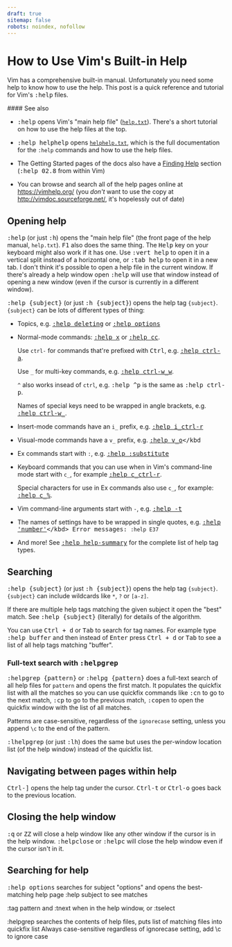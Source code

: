 ```yaml
---
draft: true
sitemap: false
robots: noindex, nofollow
---
```


How to Use Vim's Built-in Help
==============================

Vim has a comprehensive built-in manual. Unfortunately you need some help to know how to use the help.
This post is a quick reference and tutorial for Vim's <kbd>:help</kbd> files.

<div class="seealso" markdown="1">
#### See also

* <kbd>:help</kbd> opens Vim's "main help file" ([`help.txt`](https://vimhelp.org/)).
  There's a short tutorial on how to use the help files at the top.
  
* <kbd>:help helphelp</kbd> opens [`helphelp.txt`](https://vimhelp.org/helphelp.txt.html),
  which is the full documentation for the `:help` commands and how to use the help files.

* The Getting Started pages of the docs also have a [Finding Help](https://vimhelp.org/usr_02.txt.html#02.8) section
  (<kbd>:help 02.8</kbd> from within Vim)
  
* You can browse and search all of the help pages online at <https://vimhelp.org/>
  (you _don't_ want to use the copy at <http://vimdoc.sourceforge.net/>, it's hopelessly out of date)
</div>

## Opening help

<kbd>:help</kbd> (or just <kbd>:h</kbd>) opens the "main help file" (the front page of the help manual, `help.txt`).
<kbd>F1</kbd> also does the same thing. The <kbd>Help</kbd> key on your keyboard might also work if it has one.
Use <kbd>:vert help</kbd> to open it in a vertical split instead of a horizontal one,
or <kbd>:tab help</kbd> to open it in a new tab.
I don't think it's possible to open a help file in the current window.
If there's already a help window open <kbd>:help</kbd> will use that window instead of opening a new window
(even if the cursor is currently in a different window).

<kbd>:help {subject}</kbd> (or just <kbd>:h {subject}</kbd>) opens the help tag `{subject}`.
`{subject}` can be lots of different types of thing:

* Topics, e.g.
  <kbd>[:help deleting](https://vimhelp.org/change.txt.html#deleting)</kbd>
  or <kbd>[:help options](https://vimhelp.org/options.txt.html)</kbd>

* Normal-mode commands:
  <kbd>[:help x](https://vimhelp.org/change.txt.html#x)</kbd>
  or <kbd>[:help cc](https://vimhelp.org/change.txt.html#cc)</kbd>.
  
  Use `ctrl-` for commands that're prefixed with <kbd>Ctrl</kbd>, e.g.
  <kbd>[:help ctrl-a](https://vimhelp.org/change.txt.html#CTRL-A)</kbd>.
  
  Use `_` for multi-key commands, e.g.
  <kbd>[:help ctrl-w_w](https://vimhelp.org/windows.txt.html#CTRL-W_W)</kbd>.
  
  `^` also works insead of `ctrl`, e.g.
  <kbd>:help ^p</kbd> is the same as <kbd>:help ctrl-p</kbd>.

  Names of special keys need to be wrapped in angle brackets, e.g.
  <kbd>[:help ctrl-w_<Up>](https://vimhelp.org/windows.txt.html#CTRL-W_%3CUp%3E)</kbd>.
  
* Insert-mode commands have an `i_` prefix, e.g.
  <kbd>[:help i_ctrl-r](https://vimhelp.org/insert.txt.html#i_CTRL-R)</kbd>

* Visual-mode commands have a `v_` prefix,
  e.g. <kbd>[:help v_o](https://vimhelp.org/visual.txt.html#v_o)</kbd 

* Ex commands start with `:`, e.g.
  <kbd>[:help :substitute](https://vimhelp.org/change.txt.html#:substitute)</kbd>

* Keyboard commands that you can use when in Vim's command-line mode start with
  `c_`, for example
  <kbd>[:help c_ctrl-r](https://vimhelp.org/cmdline.txt.html#c_CTRL-R)</kbd>.
  
  Special characters for use in Ex commands also use `c_`, for example:
  <kbd>[:help c_%](https://vimhelp.org/cmdline.txt.html#c_%)</kbd>.

* Vim command-line arguments start with `-`, e.g.
  <kbd>[:help -t](https://vimhelp.org/starting.txt.html#-t)</kbd>

* The names of settings have to be wrapped in single quotes, e.g.
  <kbd>[:help 'number'](https://vimhelp.org/options.txt.html#'number')</kbd>
Error messages: `:help E37`

* And more! See <kbd>[:help help-summary](https://vimhelp.org/usr_02.txt.html#help-summary)</kbd> for the complete list of help tag types.

## Searching

<kbd>:help {subject}</kbd> (or just <kbd>:h {subject}</kbd>) opens the help tag `{subject}`.
`{subject}` can include wildcards like `*`, `?` or `[a-z]`.

If there are multiple help tags matching the given subject it open the "best" match.
See <kbd>:help {subject}</kbd> (literally) for details of the algorithm. 

You can use <kbd><kbd>Ctrl</kbd> + <kbd>d</kbd></kbd> or <kbd>Tab</kbd> to search for tag names.
For example type <kbd>:help buffer</kbd> and then instead of <kbd>Enter</kbd> press
<kbd><kbd>Ctrl</kbd> + <kbd>d</kbd></kbd> or <kbd>Tab</kbd> to see a list of all help tags
matching "buffer".

### Full-text search with <kbd>:helpgrep</kbd>

<kbd>:helpgrep {pattern}</kbd> or <kbd>:helpg {pattern}</kbd> does a full-text search of all help files
for `pattern` and opens the first match.
It populates the quickfix list with all the matches so you can use quickfix commands like
<kbd>:cn</kbd> to go to the next match, <kbd>:cp</kbd> to go to the previous match,
<kbd>:copen</kbd> to open the quickfix window with the list of all matches.

Patterns are case-sensitive, regardless of the `ignorecase` setting, unless you append `\c` to the end of the pattern.

<kbd>:lhelpgrep</kbd> (or just <kbd>:lh</kbd>) does the same but uses the per-window location list (of the help window) instead of the quickfix list.

## Navigating between pages within help

<kbd><kbd>Ctrl</kbd>-<kbd>]</kbd></kbd> opens the help tag under the cursor.
<kbd><kbd>Ctrl</kbd>-<kbd>t</kbd></kbd> or <kbd><kbd>Ctrl</kbd>-<kbd>o</kbd></kbd> goes back to the previous location.

## Closing the help window

<kbd>:q</kbd> or <kbd>ZZ</kbd> will close a help window like any other window if the cursor is in the help window.
<kbd>:helpclose</kbd> or <kbd>:helpc</kbd> will close the help window even if the cursor isn't in it.

## Searching for help

<kbd>:help options</kbd> searches for subject "options" and opens the best-matching help page
:help subject<Ctrl-d> to see matches

:tag pattern and :tnext when in the help window, or :tselect

:helpgrep searches the contents of help files, puts list of matching files into quickfix list
Always case-sensitive regardless of ignorecase setting, add \c to ignore case
